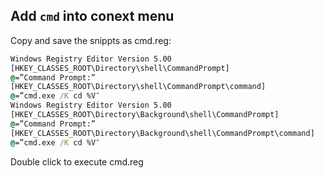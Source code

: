 ## Add `cmd` into conext menu
Copy and save the snippts as cmd.reg:
```bat
Windows Registry Editor Version 5.00
[HKEY_CLASSES_ROOT\Directory\shell\CommandPrompt]
@=”Command Prompt:”
[HKEY_CLASSES_ROOT\Directory\shell\CommandPrompt\command]
@=”cmd.exe /K cd %V″
Windows Registry Editor Version 5.00
[HKEY_CLASSES_ROOT\Directory\Background\shell\CommandPrompt]
@=”Command Prompt:”
[HKEY_CLASSES_ROOT\Directory\Background\shell\CommandPrompt\command]
@=”cmd.exe /K cd %V″
```
Double click to execute cmd.reg
